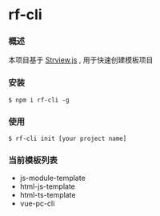 # rf-cli

### 概述

本项目基于 [Strview.js](https://github.com/maomincoding/strview-cli) , 用于快速创建模板项目

### 安装

`$ npm i rf-cli -g`

### 使用

`$ rf-cli init [your project name]`

### 当前模板列表

- js-module-template
- html-js-template
- html-ts-template
- vue-pc-cli
